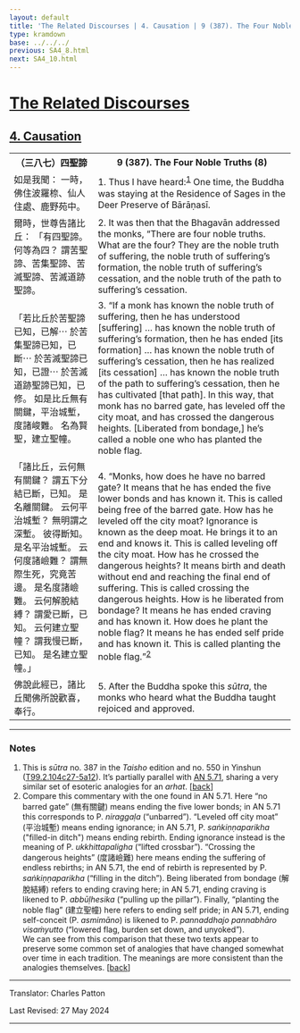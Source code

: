 ```yaml
---
layout: default
title: 'The Related Discourses | 4. Causation | 9 (387). The Four Noble Truths (8)'
type: kramdown
base: ../../../
previous: SA4_8.html
next: SA4_10.html
---
```


<h1><a href='../index.html'>The Related Discourses</a></h1>
<h2><a href='index.html'>4. Causation</a></h2>

<table class="trans">
  <th class='ch'>（三八七）四聖諦</th>
  <th class='en'>9 (387). The Four Noble Truths (8)</th>
  <tr>
    <td title='t125.2.104c27'>如是我聞： 一時，佛住波羅㮈、仙人住處、鹿野苑中。</td>
    <td id='p1'>1. Thus I have heard:<sup id="ref1"><a href="#n1">1</a></sup> One time, the Buddha was staying at the Residence of Sages in the Deer Preserve of Bārāṇasī.</td>
  </tr>
  <tr>
    <td title='t125.2.104c28'>爾時，世尊告諸比丘： 「有四聖諦。 何等為四？ 謂苦聖諦、苦集聖諦、苦滅聖諦、苦滅道跡聖諦。</td>
    <td id='p2'>2. It was then that the Bhagavān addressed the monks, “There are four noble truths. What are the four? They are the noble truth of suffering, the noble truth of suffering’s formation, the noble truth of suffering’s cessation, and the noble truth of the path to suffering’s cessation.</td>
  </tr>
  <tr>
    <td title='t125.2.105a1'>「若比丘於苦聖諦已知，已解⋯ 於苦集聖諦已知，已斷⋯ 於苦滅聖諦已知，已證⋯ 於苦滅道跡聖諦已知，已修。 如是比丘無有關鍵，平治城塹，度諸峻難。 名為賢聖，建立聖幢。</td>
    <td id='p3'>3. “If a monk has known the noble truth of suffering, then he has understood [suffering] … has known the noble truth of suffering’s formation, then he has ended [its formation] … has known the noble truth of suffering’s cessation, then he has realized [its cessation] … has known the noble truth of the path to suffering’s cessation, then he has cultivated [that path]. In this way, that monk has no barred gate, has leveled off the city moat, and has crossed the dangerous heights. [Liberated from bondage,] he’s called a noble one who has planted the noble flag.</td>
  </tr>
  <tr>
    <td title='t125.2.105a5'>「諸比丘，云何無有關鍵？ 謂五下分結已斷，已知。 是名離關鍵。 云何平治城塹？ 無明謂之深塹。 彼得斷知。 是名平治城塹。 云何度諸嶮難？ 謂無際生死，究竟苦邊。 是名度諸嶮難。 云何解脫結縛？ 謂愛已斷，已知。 云何建立聖幢？ 謂我慢已斷，已知。 是名建立聖幢。」</td>
    <td id='p4'>4. “Monks, how does he have no barred gate? It means that he has ended the five lower bonds and has known it. This is called being free of the barred gate. How has he leveled off the city moat? Ignorance is known as the deep moat. He brings it to an end and knows it. This is called leveling off the city moat. How has he crossed the dangerous heights? It means birth and death without end and reaching the final end of suffering. This is called crossing the dangerous heights. How is he liberated from bondage? It means he has ended craving and has known it. How does he plant the noble flag? It means he has ended self pride and has known it. This is called planting the noble flag.”<sup id="ref2"><a href="#n2">2</a></sup></td>
  </tr>
  <tr>
    <td title='t125.2.105a11'>佛說此經已，諸比丘聞佛所說歡喜，奉行。</td>
    <td id='p5'>5. After the Buddha spoke this <em>sūtra</em>, the monks who heard what the Buddha taught rejoiced and approved.</td>
  </tr>
</table>

<hr/>

<h3 id="notes">Notes</h3>

<ol>
<li id="n1">This is <em>sūtra</em> no. 387 in the <cite>Taisho</cite> edition and no. 550 in Yinshun (<a href="https://cbetaonline.dila.edu.tw/zh/T02n0099_p0104c27" target="_blank">T99.2.104c27-5a12</a>). It’s partially parallel with <a href="https://suttacentral.net/an5.71" target="_blank">AN 5.71</a>, sharing a very similar set of esoteric analogies for an <em>arhat</em>. [<a href="#ref1">back</a>]</li>
<li id="n2">Compare this commentary with the one found in AN 5.71. Here “no barred gate” (無有關鍵) means ending the five lower bonds; in AN 5.71 this corresponds to P. <em>niraggaḷa</em> (“unbarred”). “Leveled off city moat” (平治城塹) means ending ignorance; in AN 5.71, P. <em>saṅkiṇṇaparikha</em> ("filled-in ditch") means ending rebirth. Ending ignorance instead is the meaning of P. <em>ukkhittapaligha</em> (“lifted crossbar”). “Crossing the dangerous heights” (度諸嶮難) here means ending the suffering of endless rebirths; in AN 5.71, the end of rebirth is represented by P. <em>saṅkiṇṇaparikha</em> (“filling in the ditch”). Being liberated from bondage (解脫結縛) refers to ending craving here; in AN 5.71, ending craving is likened to P. <em>abbūḷhesika</em> (“pulling up the pillar”). Finally, “planting the noble flag” (建立聖幢) here refers to ending self pride; in AN 5.71, ending self-conceit (P. <em>asmimāno</em>) is likened to P. <em>pannaddhajo pannabhāro visaṁyutto</em> (“lowered flag, burden set down, and unyoked”).<br/>
We can see from this comparison that these two texts appear to preserve some common set of analogies that have changed somewhat over time in each tradition. The meanings are more consistent than the analogies themselves. [<a href="#ref2">back</a>]</li>
</ol>
<hr/>

<p class="translator">Translator: Charles Patton</p>
<p class='revised'>Last Revised: 27 May 2024</p>

<hr/>